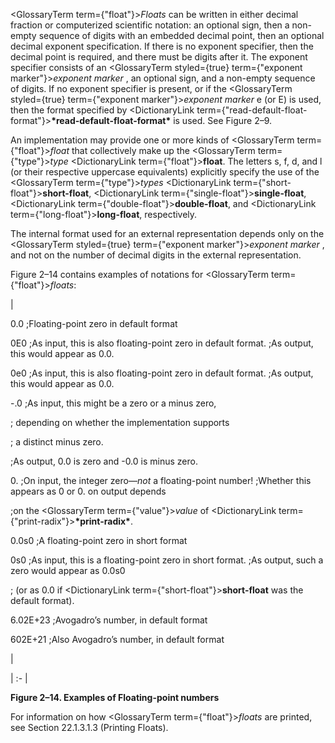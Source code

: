  



<GlossaryTerm  term={"float"}><i>Floats</i></GlossaryTerm> can be written in either decimal fraction or computerized scientific notation: an optional sign, then a non-empty sequence of digits with an embedded decimal point, then an optional decimal exponent specification. If there is no exponent specifier, then the decimal point is required, and there must be digits after it. The exponent specifier consists of an <GlossaryTerm styled={true} term={"exponent marker"}><i>exponent marker</i></GlossaryTerm> , an optional sign, and a non-empty sequence of digits. If no exponent specifier is present, or if the <GlossaryTerm styled={true} term={"exponent marker"}><i>exponent marker</i></GlossaryTerm> e (or E) is used, then the format specified by <DictionaryLink  term={"read-default-float-format"}><b>\*read-default-float-format\*</b></DictionaryLink> is used. See Figure 2–9. 



An implementation may provide one or more kinds of <GlossaryTerm  term={"float"}><i>float</i></GlossaryTerm> that collectively make up the <GlossaryTerm  term={"type"}><i>type</i></GlossaryTerm> <DictionaryLink  term={"float"}><b>float</b></DictionaryLink>. The letters s, f, d, and l (or their respective uppercase equivalents) explicitly specify the use of the <GlossaryTerm  term={"type"}><i>types</i></GlossaryTerm> <DictionaryLink  term={"short-float"}><b>short-float</b></DictionaryLink>, <DictionaryLink  term={"single-float"}><b>single-float</b></DictionaryLink>, <DictionaryLink  term={"double-float"}><b>double-float</b></DictionaryLink>, and <DictionaryLink  term={"long-float"}><b>long-float</b></DictionaryLink>, respectively. 



The internal format used for an external representation depends only on the <GlossaryTerm styled={true} term={"exponent marker"}><i>exponent marker</i></GlossaryTerm> , and not on the number of decimal digits in the external representation. 



Figure 2–14 contains examples of notations for <GlossaryTerm  term={"float"}><i>floats</i></GlossaryTerm>:  







|<p>0\.0 ;Floating-point zero in default format </p><p>0E0 ;As input, this is also floating-point zero in default format. ;As output, this would appear as 0.0. </p><p>0e0 ;As input, this is also floating-point zero in default format. ;As output, this would appear as 0.0. </p><p>-.0 ;As input, this might be a zero or a minus zero, </p><p>; depending on whether the implementation supports </p><p>; a distinct minus zero. </p><p>;As output, 0.0 is zero and -0.0 is minus zero. </p><p>0\. ;On input, the integer zero—*not* a floating-point number! ;Whether this appears as 0 or 0. on output depends </p><p>;on the <GlossaryTerm  term={"value"}><i>value</i></GlossaryTerm> of <DictionaryLink  term={"print-radix"}><b>\*print-radix\*</b></DictionaryLink>. </p><p>0\.0s0 ;A floating-point zero in short format </p><p>0s0 ;As input, this is a floating-point zero in short format. ;As output, such a zero would appear as 0.0s0 </p><p>; (or as 0.0 if <DictionaryLink  term={"short-float"}><b>short-float</b></DictionaryLink> was the default format). </p><p>6\.02E+23 ;Avogadro’s number, in default format </p><p>602E+21 ;Also Avogadro’s number, in default format</p>|

| :- |





**Figure 2–14. Examples of Floating-point numbers** 



For information on how <GlossaryTerm  term={"float"}><i>floats</i></GlossaryTerm> are printed, see Section 22.1.3.1.3 (Printing Floats). 



